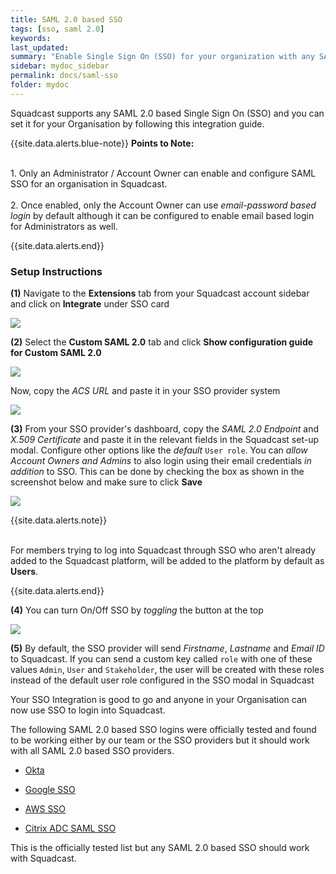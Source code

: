 ```yaml
---
title: SAML 2.0 based SSO
tags: [sso, saml 2.0]
keywords:
last_updated:
summary: "Enable Single Sign On (SSO) for your organization with any SAML 2.0 based SSO"
sidebar: mydoc_sidebar
permalink: docs/saml-sso
folder: mydoc
---
```


Squadcast supports any SAML 2.0 based Single Sign On (SSO) and you can set it for your Organisation by following this integration guide.

{{site.data.alerts.blue-note}}
<b>Points to Note: </b>
<br/><br/><p>1. Only an Administrator / Account Owner can enable and configure SAML SSO for an organisation in Squadcast.<br/><br/> 2. Once enabled, only the Account Owner can use _email-password based login_ by default although it can be configured to enable email based login for Administrators as well.</p>
{{site.data.alerts.end}}

### Setup Instructions

**(1)** Navigate to the **Extensions** tab from your Squadcast account sidebar and click on **Integrate** under SSO card

![](images/saml_1.png)

**(2)** Select the **Custom SAML 2.0** tab and click **Show configuration guide for Custom SAML 2.0**

![](images/saml_2_new.png)

Now, copy the _ACS URL_ and paste it in your SSO provider system

![](images/saml_3.png)

**(3)** From your SSO provider's dashboard, copy the _SAML 2.0 Endpoint_ and _X.509 Certificate_ and paste it in the relevant fields in the Squadcast set-up modal. Configure other options like the _default_ `User role`. You can _allow Account Owners and Admins_ to also login using their email credentials _in addition_ to SSO. This can be done by checking the box as shown in the screenshot below and make sure to click **Save**

![](images/saml_4_new.png)

{{site.data.alerts.note}}
<br/><br/><p>For members trying to log into Squadcast through SSO who aren't already added to the Squadcast platform, will be added to the platform by default as <b>Users</b>.</p>
{{site.data.alerts.end}}

**(4)** You can turn On/Off SSO by _toggling_ the button at the top

![](images/saml_5.png)

**(5)** By default, the SSO provider will send _Firstname_, _Lastname_ and _Email ID_ to Squadcast. If you can send a custom key called `role` with one of these values `Admin`, `User` and `Stakeholder`, the user will be created with these roles instead of the default user role configured in the SSO modal in Squadcast

Your SSO Integration is good to go and anyone in your Organisation can now use SSO to login into Squadcast.

The following SAML 2.0 based SSO logins were officially tested and found to be working either by our team or the SSO providers but it should work with all SAML 2.0 based SSO providers.

- [Okta](https://support.squadcast.com/docs/okta-sso-integration)

- [Google SSO](https://support.squadcast.com/docs/google-sso)

- [AWS SSO](https://docs.aws.amazon.com/singlesignon/latest/userguide/saasapps.html#saasapps-supported)

- [Citrix ADC SAML SSO](https://docs.citrix.com/en-us/citrix-adc/13/aaa-tm/saml-authentication/saml-sign-sign-on.html)

This is the officially tested list but any SAML 2.0 based SSO should work with Squadcast.
